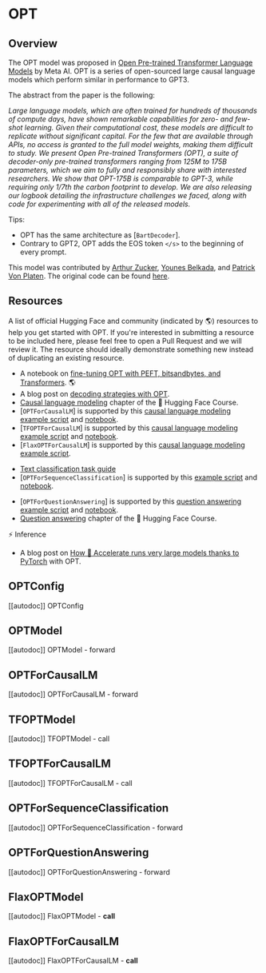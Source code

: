 <!--Copyright 2022 The HuggingFace Team. All rights reserved.

Licensed under the Apache License, Version 2.0 (the "License"); you may not use this file except in compliance with
the License. You may obtain a copy of the License at

http://www.apache.org/licenses/LICENSE-2.0

Unless required by applicable law or agreed to in writing, software distributed under the License is distributed on
an "AS IS" BASIS, WITHOUT WARRANTIES OR CONDITIONS OF ANY KIND, either express or implied. See the License for the
specific language governing permissions and limitations under the License.

⚠️ Note that this file is in Markdown but contain specific syntax for our doc-builder (similar to MDX) that may not be
rendered properly in your Markdown viewer.

-->

# OPT

## Overview

The OPT model was proposed in [Open Pre-trained Transformer Language Models](https://arxiv.org/pdf/2205.01068) by Meta AI.
OPT is a series of open-sourced large causal language models which perform similar in performance to GPT3.

The abstract from the paper is the following:

*Large language models, which are often trained for hundreds of thousands of compute days, have shown remarkable capabilities for zero- and few-shot learning. Given their computational cost, these models are difficult to replicate without significant capital. For the few that are available through APIs, no access is granted to the full model weights, making them difficult to study. We present Open Pre-trained Transformers (OPT), a suite of decoder-only pre-trained transformers ranging from 125M to 175B parameters, which we aim to fully and responsibly share with interested researchers. We show that OPT-175B is comparable to GPT-3, while requiring only 1/7th the carbon footprint to develop. We are also releasing our logbook detailing the infrastructure challenges we faced, along with code for experimenting with all of the released models.*

Tips:
- OPT has the same architecture as [`BartDecoder`].
- Contrary to GPT2, OPT adds the EOS token `</s>` to the beginning of every prompt.

This model was contributed by [Arthur Zucker](https://huggingface.co/ArthurZ), [Younes Belkada](https://huggingface.co/ybelkada), and [Patrick Von Platen](https://huggingface.co/patrickvonplaten).
The original code can be found [here](https://github.com/facebookresearch/metaseq).

## Resources

A list of official Hugging Face and community (indicated by 🌎) resources to help you get started with OPT. If you're
interested in submitting a resource to be included here, please feel free to open a Pull Request and we will review it.
The resource should ideally demonstrate something new instead of duplicating an existing resource.

<PipelineTag pipeline="text-generation" />

- A notebook on [fine-tuning OPT with PEFT, bitsandbytes, and Transformers](https://colab.research.google.com/drive/1jCkpikz0J2o20FBQmYmAGdiKmJGOMo-o?usp=sharing). 🌎
- A blog post on [decoding strategies with OPT](https://huggingface.co/blog/introducing-csearch#62-example-two---opt).
- [Causal language modeling](https://huggingface.co/course/en/chapter7/6?fw=pt#training-a-causal-language-model-from-scratch) chapter of the 🤗 Hugging Face Course.
- [`OPTForCausalLM`] is supported by this [causal language modeling example script](https://github.com/huggingface/transformers/tree/main/examples/pytorch/language-modeling#gpt-2gpt-and-causal-language-modeling) and [notebook](https://colab.research.google.com/github/huggingface/notebooks/blob/main/examples/language_modeling.ipynb).
- [`TFOPTForCausalLM`] is supported by this [causal language modeling example script](https://github.com/huggingface/transformers/tree/main/examples/tensorflow/language-modeling#run_clmpy) and [notebook](https://colab.research.google.com/github/huggingface/notebooks/blob/main/examples/language_modeling-tf.ipynb).
- [`FlaxOPTForCausalLM`] is supported by this [causal language modeling example script](https://github.com/huggingface/transformers/tree/main/examples/flax/language-modeling#causal-language-modeling).

<PipelineTag pipeline="text-classification" />

- [Text classification task guide](sequence_classification.md)
- [`OPTForSequenceClassification`] is supported by this [example script](https://github.com/huggingface/transformers/tree/main/examples/pytorch/text-classification) and [notebook](https://colab.research.google.com/github/huggingface/notebooks/blob/main/examples/text_classification.ipynb).

<PipelineTag pipeline="question-answering" />

- [`OPTForQuestionAnswering`] is supported by this [question answering example script](https://github.com/huggingface/transformers/tree/main/examples/pytorch/question-answering) and [notebook](https://colab.research.google.com/github/huggingface/notebooks/blob/main/examples/question_answering.ipynb).
- [Question answering](https://huggingface.co/course/chapter7/7?fw=pt) chapter
  of the 🤗 Hugging Face Course.

⚡️ Inference

- A blog post on [How 🤗 Accelerate runs very large models thanks to PyTorch](https://huggingface.co/blog/accelerate-large-models) with OPT.

## OPTConfig

[[autodoc]] OPTConfig

## OPTModel

[[autodoc]] OPTModel
    - forward

## OPTForCausalLM

[[autodoc]] OPTForCausalLM
    - forward

## TFOPTModel

[[autodoc]] TFOPTModel
    - call

## TFOPTForCausalLM

[[autodoc]] TFOPTForCausalLM
    - call

## OPTForSequenceClassification

[[autodoc]] OPTForSequenceClassification
    - forward

## OPTForQuestionAnswering

[[autodoc]] OPTForQuestionAnswering
    - forward

## FlaxOPTModel

[[autodoc]] FlaxOPTModel
    - __call__


## FlaxOPTForCausalLM

[[autodoc]] FlaxOPTForCausalLM
    - __call__
